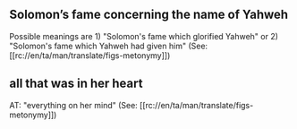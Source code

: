 ## Solomon’s fame concerning the name of Yahweh ##

Possible meanings are 1) "Solomon's fame which glorified Yahweh" or 2) "Solomon's fame which Yahweh had given him" (See: [[rc://en/ta/man/translate/figs-metonymy]])

## all that was in her heart ##

AT: "everything on her mind" (See: [[rc://en/ta/man/translate/figs-metonymy]])